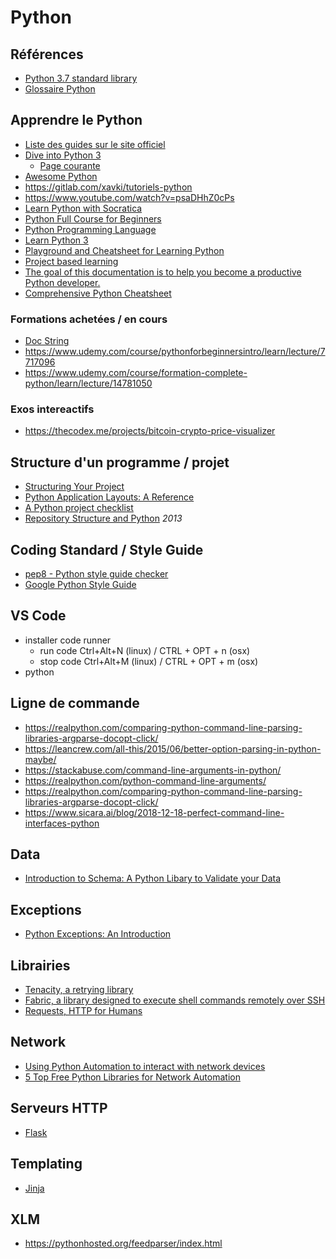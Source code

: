 # Python

## Références

* [Python 3.7 standard library](https://docs.python.org/3.7/library/index.html)
* [Glossaire Python](https://www.docstring.fr/glossaire/)

## Apprendre le Python

* [Liste des guides sur le site officiel](https://wiki.python.org/moin/BeginnersGuide/Programmers)
* [Dive into Python 3](https://diveintopython3.problemsolving.io/)
  * [Page courante](https://diveintopython3.problemsolving.io/native-datatypes.html)
* [Awesome Python](https://github.com/vinta/awesome-python)
* https://gitlab.com/xavki/tutoriels-python
* https://www.youtube.com/watch?v=psaDHhZ0cPs
* [Learn Python with Socratica](https://www.youtube.com/watch?v=bY6m6_IIN94&t=0s&index=1&list=PLi01XoE8jYohWFPpC17Z-wWhPOSuh8Er-)
* [Python Full Course for Beginners](https://dev.to/techparida/python-full-course-for-beginners-free-b4g)
* [Python Programming Language](https://www.geeksforgeeks.org/python-programming-language/)
* [Learn Python 3](https://github.com/jerry-git/learn-python3)
* [Playground and Cheatsheet for Learning Python](https://github.com/trekhleb/learn-python)
* [Project based learning](https://github.com/tuvtran/project-based-learning#python)
* [The goal of this documentation is to help you become a productive Python developer.](https://github.com/charlax/python-education)
* [Comprehensive Python Cheatsheet](https://github.com/gto76/python-cheatsheet)

### Formations achetées / en cours

* [Doc String](https://www.docstring.fr/)
* https://www.udemy.com/course/pythonforbeginnersintro/learn/lecture/7717096
* https://www.udemy.com/course/formation-complete-python/learn/lecture/14781050


### Exos intereactifs

* https://thecodex.me/projects/bitcoin-crypto-price-visualizer

## Structure d'un programme / projet

* [Structuring Your Project](https://docs.python-guide.org/writing/structure/)
* [Python Application Layouts: A Reference](https://realpython.com/python-application-layouts/#command-line-application-layouts)
* [A Python project checklist](http://www.dein.fr/2021-01-28-python-project-checklist.html)
* [Repository Structure and Python](https://kennethreitz.org/essays/2013/01/27/repository-structure-and-python) *2013*

## Coding Standard / Style Guide

* [pep8 - Python style guide checker](https://github.com/treyhunner/pep8)
* [Google Python Style Guide](https://github.com/google/styleguide/blob/gh-pages/pyguide.md)

## VS Code

* installer code runner
  * run code Ctrl+Alt+N (linux) / CTRL + OPT + n (osx)
  * stop code Ctrl+Alt+M (linux) / CTRL + OPT + m (osx)
* python


## Ligne de commande

* https://realpython.com/comparing-python-command-line-parsing-libraries-argparse-docopt-click/
* https://leancrew.com/all-this/2015/06/better-option-parsing-in-python-maybe/
* https://stackabuse.com/command-line-arguments-in-python/
* https://realpython.com/python-command-line-arguments/
* https://realpython.com/comparing-python-command-line-parsing-libraries-argparse-docopt-click/
* https://www.sicara.ai/blog/2018-12-18-perfect-command-line-interfaces-python

## Data

* [Introduction to Schema: A Python Libary to Validate your Data](https://towardsdatascience.com/introduction-to-schema-a-python-libary-to-validate-your-data-c6d99e06d56a)

## Exceptions

* [Python Exceptions: An Introduction](https://realpython.com/python-exceptions/)


## Librairies

* [Tenacity, a retrying library](https://tenacity.readthedocs.io/en/latest/)
* [Fabric, a library designed to execute shell commands remotely over SSH](http://www.fabfile.org/)
* [Requests, HTTP for Humans](https://requests.readthedocs.io/en/master/)

## Network

* [Using Python Automation to interact with network devices](https://hub.packtpub.com/using-python-automation-to-interact-with-network-devices-tutorial/)
* [5 Top Free Python Libraries for Network Automation](https://www.cbtnuggets.com/blog/technology/networking/5-top-free-python-libraries-for-network-automation)

## Serveurs HTTP

* [Flask](https://flask.palletsprojects.com/en/1.1.x/quickstart/)

## Templating

* [Jinja](https://palletsprojects.com/p/jinja/)

## XLM

* https://pythonhosted.org/feedparser/index.html
